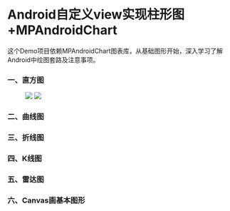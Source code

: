 # Android自定义view实现柱形图+MPAndroidChart
这个Demo项目依赖MPAndroidChart图表库，从基础图形开始，深入学习了解Android中绘图套路及注意事项。

### 一、直方图
<figure class="half">
 <img src="https://github.com/lvwe/AndroidCharts/blob/master/raw/chart01.PNG">
  <img src="https://github.com/lvwe/AndroidCharts/blob/master/raw/chart02.png">

</figure>

### 二、曲线图

### 三、折线图

### 四、K线图

### 五、雷达图

### 六、Canvas画基本图形
